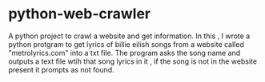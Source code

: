 # python-web-crawler


A python project to crawl a website and get information.
In this , I wrote a python protgram to get lyrics of billie eilish songs from a website called "metrolyrics.com" into a txt file.
The program asks the song name and outputs a text file wtih that song lyrics in it , if the song is not in the website present it prompts as not found.
